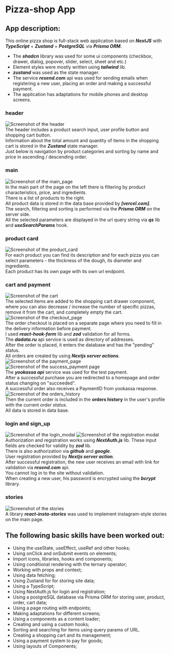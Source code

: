 # **Pizza-shop App**

## **App description:**

This online pizza shop is full-stack web application based on **_NextJS_** with **_TypeScript_** + **_Zustand_** + **_PostgreSQL_** via **_Prisma ORM_**.
*  The **_shadcn_** library was used for some ui components (checkbox, drawer, dialog, popover, slider, select, sheet and etc.)
*  Element styles were mostly written using **_tailwind_** lib.
*  **_zustand_** was used as the state manager.
*  The service **_resend.com_** api was used for sending emails when registering a new user, placing an order and making a successful payment.
*  The application has adaptations for mobile phones and desktop screens.

### **header**

![Screenshot of the header](/assets/screenshots/header.png) <br />
The header includes a product search input, user profile button and shopping cart button. <br />
Information about the total amount and quantity of items in the shopping cart is stored in the **_Zustand_** state manager. <br />
Just below is navigation by product categories and sorting by name and price in ascending / descending order.

### **main**

![Screenshot of the main_page](/assets/screenshots/main_page.jpg) <br />
In the main part of the page on the left there is filtering by product characteristics, price, and ingredients. <br />
There is a list of products to the right. <br />
All product data is stored in the data base provided by **_[vercel.com]_**. <br />
The search, filtering and sorting is performed via the **_Prisma ORM_** on the server side. <br />
All the selected parameters are displayed in the url query string via **_qs_** lib and **_useSearchParams_** hook.

### **product card**

![Screenshot of the product_card](/assets/screenshots/product_card.png) <br />
For each product you can find its description and for each pizza you can select parameters - the thickness of the dough, its diameter and ingredients. <br />
Each product has its own page with its own url endpoint.

### **cart and payment**

![Screenshot of the cart](/assets/screenshots/cart_drawer.png) <br />
The selected items are added to the shopping cart drawer component, where you can also decrease / increase the number of specific pizzas, remove it from the cart, and completely empty the cart. <br />
![Screenshot of the checkout_page](/assets/screenshots/checkout.png) <br />
The order checkout is placed on a separate page where you need to fill in the delivery information before payment. <br />
I used **_react-hook-form_** lib and **_zod_** validation for all forms. <br />
The **_dadata.ru_** api service is used as directory of addresses. <br />
After the order is placed, it enters the database and has the "pending" status. <br />
All orders are created by using **_Nextjs server actions_**. <br />
![Screenshot of the payment_page](/assets/screenshots/payment.png) <br />
![Screenshot of the success_payment page](/assets/screenshots/payment_success.png) <br />
The **_yookassa api_** service was used for the test payment. <br />
After a successful purchase you are redirected to a homepage and order status changing on "succeeded". <br />
A successful order also receives a PaymentID from yookassa response. <br />
![Screenshot of the orders_history](/assets/screenshots/orders_history.png) <br />
Then the current order is included in the **orders history** in the user's profile with the current _order status_. <br />
All data is stored in data base.

### **login and sign_up**

![Screenshot of the login_modal](/assets/screenshots/sign_in.png) ![Screenshot of the registration modal](/assets/screenshots/sign_up.png) <br />
Authorization and registration works using **_NextAuth.js_** lib. These input fields are checked for validity by **_zod_** lib. <br />
There is also authorization via **_github_** and **_google_**. <br />
User registration provided by **_Nextjs server action_**. <br />
After successful registration, the new user receives an email with link for validation via **_resend.com_** api. <br />
You cannot log in to the site without validation. <br />
When creating a new user, his password is encrypted using the **_bcrypt_** library.

### **stories**

![Screenshot of the stories](/assets/screenshots/stories.png) <br />
A library **_react-insta-stories_** was used to implement instagram-style stories on the main page. <br />

## **The following basic skills have been worked out:**

*  Using the useState, useEffect, useRef and other hooks;
*  Using onClick and onSubmit events on elements;
*  Import icons, libraries, hooks and components;
*  Using conditional rendering with the ternary operator;
*  Working with props and context;
*  Using data fetching;
*  Using Zustand for for storing site data;
*  Using a TypeScript;
*  Using NextAuth.js for login and registration;
*  Using a postgreSQL database via Prisma ORM for storing user, product, order, cart data;
*  Using a page routing with endpoints;
*  Making adaptations for different screens;
*  Using a <Skeleton/> components as a content loader;
*  Creating and using a custom hooks;
*  Sorting and searching for items using query params of URL.
*  Creating a shopping cart and its management;
*  Using a payment system to pay for goods;
*  Using layouts of Components;
